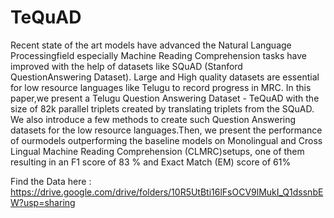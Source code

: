 # TeQuAD



Recent state of the art models have advanced the Natural Language Processingfield especially Machine Reading Comprehension tasks have improved with the help of datasets like SQuAD (Stanford QuestionAnswering Dataset). Large and High quality datasets are essential for low resource languages like Telugu to record progress in MRC. In this paper,we present a Telugu Question Answering Dataset - TeQuAD with the size of 82k parallel triplets created by translating triplets from the SQuAD. We also introduce a few methods to create such Question Answering datasets for the low resource languages.Then, we present the performance of ourmodels outperforming the baseline models on Monolingual and Cross Lingual Machine Reading Comprehension (CLMRC)setups, one of them resulting in an F1 score of 83 % and Exact Match (EM) score of 61%



Find the Data here : https://drive.google.com/drive/folders/10R5UtBti16lFsOCV9lMukI_Q1dssnbEW?usp=sharing

